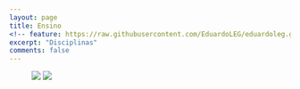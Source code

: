 ```yaml
---
layout: page
title: Ensino
<!-- feature: https://raw.githubusercontent.com/EduardoLEG/eduardoleg.github.io/master/assets/img/quadro.png -->
excerpt: "Disciplinas"
comments: false
---
```


<figure class="half">
	<a href="https://eduardoleg.github.io/disciplina/"><img src="https://raw.githubusercontent.com/EduardoLEG/eduardoleg.github.io/master/assets/img/disciplina3.png"></a>
	<a href="https://eduardoleg.github.io/orientacao/"><img src="https://raw.githubusercontent.com/EduardoLEG/eduardoleg.github.io/master/assets/img/orientacao3.png"></a>
</figure>
